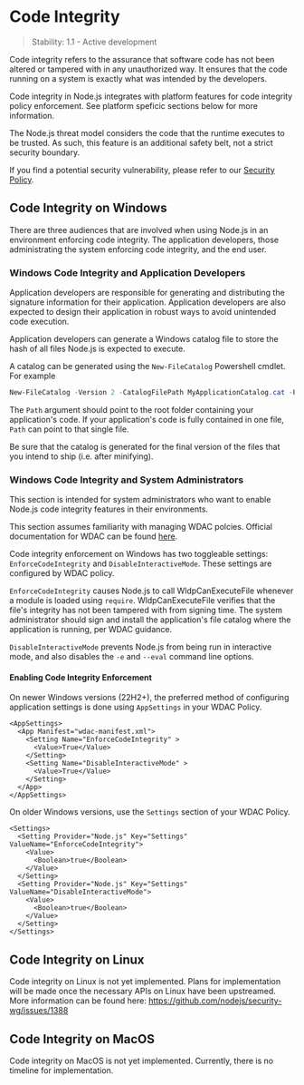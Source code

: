 # Code Integrity

<!-- type=misc -->

> Stability: 1.1 - Active development

Code integrity refers to the assurance that software code has not been
altered or tampered with in any unauthorized way. It ensures that
the code running on a system is exactly what was intended by the developers.

Code integrity in Node.js integrates with platform features for code integrity
policy enforcement. See platform speficic sections below for more information.

The Node.js threat model considers the code that the runtime executes to be
trusted. As such, this feature is an additional safety belt, not a strict
security boundary.

If you find a potential security vulnerability, please refer to our
[Security Policy][].

## Code Integrity on Windows

There are three audiences that are involved when using Node.js in an
environment enforcing code integrity. The application developers,
those administrating the system enforcing code integrity, and
the end user.

### Windows Code Integrity and Application Developers

Application developers are responsible for generating and
distributing the signature information for their application.
Application developers are also expected to design their application
in robust ways to avoid unintended code execution.

Application developers can generate a Windows catalog file to
store the hash of all files Node.js is expected to execute.

A catalog can be generated using the `New-FileCatalog` Powershell
cmdlet. For example

```powershell
New-FileCatalog -Version 2 -CatalogFilePath MyApplicationCatalog.cat -Path \my\application\path\
```

The `Path` argument should point to the root folder containing your application's code. If
your application's code is fully contained in one file, `Path` can point to that single file.

Be sure that the catalog is generated for the final version of the files that you intend to ship
(i.e. after minifying).

### Windows Code Integrity and System Administrators

This section is intended for system administrators who want to enable Node.js
code integrity features in their environments.

This section assumes familiarity with managing WDAC polcies.
Official documentation for WDAC can be found [here](https://learn.microsoft.com/en-us/windows/security/application-security/application-control/windows-defender-application-control/).

Code integrity enforcement on Windows has two toggleable settings:
`EnforceCodeIntegrity` and `DisableInteractiveMode`. These settings are configured
by WDAC policy.

`EnforceCodeIntegrity` causes Node.js to call WldpCanExecuteFile whenever a module is loaded using `require`.
WldpCanExecuteFile verifies that the file's integrity has not been tampered with from signing time.
The system administrator should sign and install the application's file catalog where the application
is running, per WDAC guidance.

`DisableInteractiveMode` prevents Node.js from being run in interactive mode, and also disables the `-e` and `--eval`
command line options.

#### Enabling Code Integrity Enforcement

On newer Windows versions (22H2+), the preferred method of configuring application settings is done using
`AppSettings` in your WDAC Policy.

```text
<AppSettings>
  <App Manifest="wdac-manifest.xml">
    <Setting Name="EnforceCodeIntegrity" >
      <Value>True</Value>
    </Setting>
    <Setting Name="DisableInteractiveMode" >
      <Value>True</Value>
    </Setting>
  </App>
</AppSettings>
```

On older Windows versions, use the `Settings` section of your WDAC Policy.

```text
<Settings>
  <Setting Provider="Node.js" Key="Settings" ValueName="EnforceCodeIntegrity">
    <Value>
      <Boolean>true</Boolean>
    </Value>
  </Setting>
  <Setting Provider="Node.js" Key="Settings" ValueName="DisableInteractiveMode">
    <Value>
      <Boolean>true</Boolean>
    </Value>
  </Setting>
</Settings>
```

## Code Integrity on Linux

Code integrity on Linux is not yet implemented. Plans for implementation will
be made once the necessary APIs on Linux have been upstreamed. More information
can be found here: https://github.com/nodejs/security-wg/issues/1388

## Code Integrity on MacOS

Code integrity on MacOS is not yet implemented. Currently, there is no
timeline for implementation.

[Security Policy]: https://github.com/nodejs/node/blob/main/SECURITY.md

